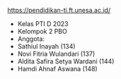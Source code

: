 https://pendidikan-ti.ft.unesa.ac.id/

- Kelas PTI D 2023
- Kelompok 2 PBO
- Anggota:
- Sathiul Inayah (134)
- Novi Fitria Wulandari (137)
- Aldita Safira Setya Wardani (144)
- Hamdi Ahnaf Aswana (148)

